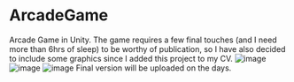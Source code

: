 # ArcadeGame
Arcade Game in Unity.
The game requires a few final touches (and I need more than 6hrs of sleep) to be worthy of publication, so I have also decided to include some graphics since I added this project to my CV.
![image](https://github.com/JakubGruszczewski/ArcadeGame/assets/114396056/aed63ffb-d731-4ace-b278-1287fbc9f475)
![image](https://github.com/JakubGruszczewski/ArcadeGame/assets/114396056/fc74034e-68e1-42e0-8309-f59ebba6abd7)
![image](https://github.com/JakubGruszczewski/ArcadeGame/assets/114396056/a52c50ca-660c-41ae-86f7-707fa83377ef)
Final version will be uploaded on the days.

